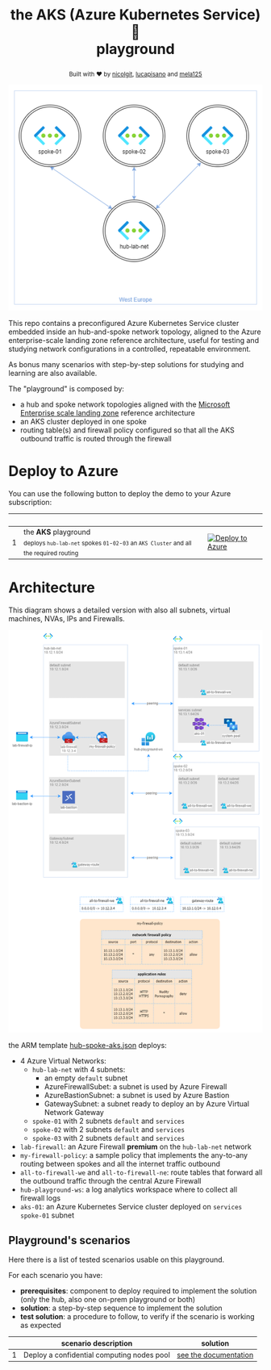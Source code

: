 <h1 align="center">the AKS (Azure Kubernetes Service) 🤯<br/> playground </h1>

<div align="center">
  <sub>Built with ❤︎ by
  <a href="https://github.com/nicolgit">nicolgit</a>,  <a href="https://github.com/lucapisano">lucapisano</a> and  <a href="https://github.com/mela125">mela125</a>
  </a>
</div>

![hub and spoke](images/architecture-h-and-s.png)

This repo contains a preconfigured Azure Kubernetes Service cluster embedded inside an hub-and-spoke network topology, aligned to the Azure enterprise-scale landing zone reference architecture, useful for testing and studying network configurations in a controlled, repeatable environment.

As bonus many scenarios with step-by-step solutions for studying and learning are also available.

The "playground" is composed by:
  * a hub and spoke network topologies aligned with the <a href="https://docs.microsoft.com/en-us/azure/cloud-adoption-framework/ready/enterprise-scale/architecture" target="_blank">Microsoft Enterprise scale landing zone</a> reference architecture
  * an AKS cluster deployed in one spoke
  * routing table(s) and firewall policy configured so that all the AKS outbound traffic is routed through the firewall

# Deploy to Azure

You can use the following button to deploy the demo to your Azure subscription:

| | &nbsp; | &nbsp; |
|---|---|---|
|1| the **AKS** playground<br/><sub>deploys `hub-lab-net` spokes `01`-`02`-`03` an `AKS Cluster` and all the required routing | [![Deploy to Azure](https://aka.ms/deploytoazurebutton)](https://portal.azure.com/#create/Microsoft.Template/uri/https%3A%2F%2Fraw.githubusercontent.com%2Fnicolgit%2Fthe-aks-playground%2Fmain%2Fmodules-arm%2Fhub-spoke-aks.json)


# Architecture

This diagram shows a detailed version with also all subnets, virtual machines, NVAs, IPs and Firewalls.

![detailed architecture](images/architecture-detail.png)

the ARM template [hub-spoke-aks.json](modules-arm/hub-spoke-aks.json) deploys:

* 4 Azure Virtual Networks:
    * `hub-lab-net` with 4 subnets:
        * an empty `default` subnet 
        * AzureFirewallSubet: a subnet is used by Azure Firewall
        * AzureBastionSubnet: a subnet is used by Azure Bastion
        * GatewaySubnet: a subnet ready to deploy an by Azure Virtual Network Gateway
    * `spoke-01` with 2 subnets `default` and `services`
    * `spoke-02` with 2 subnets `default` and `services`
    * `spoke-03` with 2 subnets `default` and `services`
* `lab-firewall`: an Azure Firewall **premium** on the `hub-lab-net`  network
* `my-firewall-policy`: a sample policy that implements the any-to-any routing between spokes and all the internet traffic outbound
* `all-to-firewall-we` and `all-to-firewall-ne`: route tables that forward all the outbound traffic through the central Azure Firewall
* `hub-playground-ws`: a log analytics workspace where to collect all firewall logs
* `aks-01`: an Azure Kubernetes Service cluster deployed on `services` `spoke-01` subnet

## Playground's scenarios
Here there is a list of tested scenarios usable on this playground.

For each scenario you have:

* **prerequisites**: component to deploy required to implement the solution (only the hub, also one on-prem playground or both)
* **solution**: a step-by-step sequence to implement the solution
* **test solution**: a procedure to follow, to verify if the scenario is working as expected


| | scenario description | solution |
|---|---|---|
| 1 | Deploy a confidential computing nodes pool | [see the documentation](scenarios/confidential-01.md) |